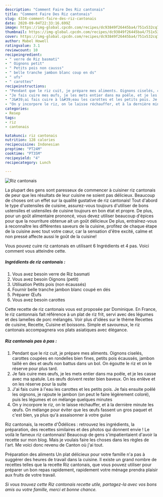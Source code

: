 ```yaml
---
description: "Comment Faire Des Riz cantonais"
title: "Comment Faire Des Riz cantonais"
slug: 4334-comment-faire-des-riz-cantonais
date: 2020-09-04T22:33:16.699Z
image: https://img-global.cpcdn.com/recipes/dc93849f26445ba4/751x532cq70/riz-cantonais-photo-principale-de-la-recette.jpg
thumbnail: https://img-global.cpcdn.com/recipes/dc93849f26445ba4/751x532cq70/riz-cantonais-photo-principale-de-la-recette.jpg
cover: https://img-global.cpcdn.com/recipes/dc93849f26445ba4/751x532cq70/riz-cantonais-photo-principale-de-la-recette.jpg
author: Mabel Howell
ratingvalue: 3.1
reviewcount: 10
recipeingredient:
- " verre de Riz basmati"
- " Oignons petit"
- " Petits pois non causss"
- " belle tranche jambon blanc coup en ds"
- " ufs"
- " carottes"
recipeinstructions:
- "Pendant que le riz cuit, je prépare mes aliments. Oignons ciselés, carottes coupées en rondelles bien fines, petits pois écaussés, jambon taillé en des et œufs non battus dans un bol. On égoutte le riz et on le réserve pour plus tard."
- "Je fais cuire mes œufs, je les mets entier dans ma poêle, et je les casse avec ma spatule. Les œufs doivent rester bien baveux. On les enlève et on les réserve pour la suite"
- "J&#39;ai fais cuire à l&#39;eau les carottes et les petits pois. Je fais ensuite poêlé les oignons, je rajoute le jambon (on peut le faire légèrement coloré), puis les légumes et on mélange quelques minutes"
- "On y incorpore le riz, on le laisse réchauffer, et à la dernière minute les œufs. On mélange pour éviter que les œufs fassent un gros paquet et c&#39;est bien, ya plus qu&#39;à assaisonner à votre guise"
categories:
- Resep
tags:
- riz
- cantonais

katakunci: riz cantonais 
nutrition: 128 calories
recipecuisine: Indonesian
preptime: "PT24M"
cooktime: "PT35M"
recipeyield: "4"
recipecategory: Lunch

---
```



![Riz cantonais](https://img-global.cpcdn.com/recipes/dc93849f26445ba4/751x532cq70/riz-cantonais-photo-principale-de-la-recette.jpg)

La plupart des gens sont paresseux de commencer à cuisiner riz cantonais de peur que les résultats de leur cuisine ne soient pas délicieux. Beaucoup de choses ont un effet sur la qualité gustative de riz cantonais! Tout d'abord le type d'ustensiles de cuisine, assurez-vous toujours d'utiliser de bons ustensiles et ustensiles de cuisine toujours en bon état et propre. De plus, pour un goût alimentaire prononcé, vous devez utiliser beaucoup d'épices pour que la nourriture obtenue ait un goût délicieux De plus, entraînez-vous à reconnaître les différentes saveurs de la cuisine, profitez de chaque étape de la cuisine avec tout votre cœur, car la sensation d'être excité, calme et non pressé affecte aussi le goût de la cuisine!

<!--inarticleads1-->

Vous pouvez cuire riz cantonais en utilisant 6 Ingrédients et 4 pas. Voici comment vous atteindre cette.

##### Ingrédients de riz cantonais :

1. Vous avez besoin  verre de Riz basmati
1. Vous avez besoin  Oignons (petit)
1. Utilisation  Petits pois (non écaussés)
1. Fournir  belle tranche jambon blanc coupé en dés
1. Préparer  Œufs
1. Vous avez besoin  carottes


Cette recette de riz cantonais vous est proposée par Dominique. En France, le riz cantonnais fait référence à un plat de riz frit, servi avec des légumes et des lamelles de porc mélangés. Voir plus d&#39;idées sur le thème Recettes de cuisine, Recette, Cuisine et boissons. Simple et savoureux, le riz cantonais accompagnera vos plats asiatiques avec élégance. 

<!--inarticleads2-->

##### Riz cantonais pas à pas :

1. Pendant que le riz cuit, je prépare mes aliments. Oignons ciselés, carottes coupées en rondelles bien fines, petits pois écaussés, jambon taillé en des et œufs non battus dans un bol. On égoutte le riz et on le réserve pour plus tard.
1. Je fais cuire mes œufs, je les mets entier dans ma poêle, et je les casse avec ma spatule. Les œufs doivent rester bien baveux. On les enlève et on les réserve pour la suite
1. J&#39;ai fais cuire à l&#39;eau les carottes et les petits pois. Je fais ensuite poêlé les oignons, je rajoute le jambon (on peut le faire légèrement coloré), puis les légumes et on mélange quelques minutes
1. On y incorpore le riz, on le laisse réchauffer, et à la dernière minute les œufs. On mélange pour éviter que les œufs fassent un gros paquet et c&#39;est bien, ya plus qu&#39;à assaisonner à votre guise


Riz cantonais, la recette d&#39;Ôdélices : retrouvez les ingrédients, la préparation, des recettes similaires et des photos qui donnent envie ! Le voilà le fameux riz cantonnais! Beaucoup de gens s&#39;impatientaient d&#39;avoir la recette sur mon blog. Mais je voulais faire les choses dans les règles de l&#39;art. Me voici donc revenu de Canton où j&#39;ai tout. 

<!--inarticleads1-->

<p>
Préparation des aliments Un plat délicieux pour votre famille n'a pas à suggérer des heures de travail dans la cuisine. Il existe un grand nombre de recettes telles que la recette Riz cantonais, que vous pouvez utiliser pour préparer un bon repas rapidement, rapidement votre ménage prendra plaisir aux fruits de votre travail.
</p>

<p>
<i>Si vous trouvez cette Riz cantonais recette utile, partagez-la avec vos bons amis ou votre famille, merci et bonne chance.</i>
</p>
